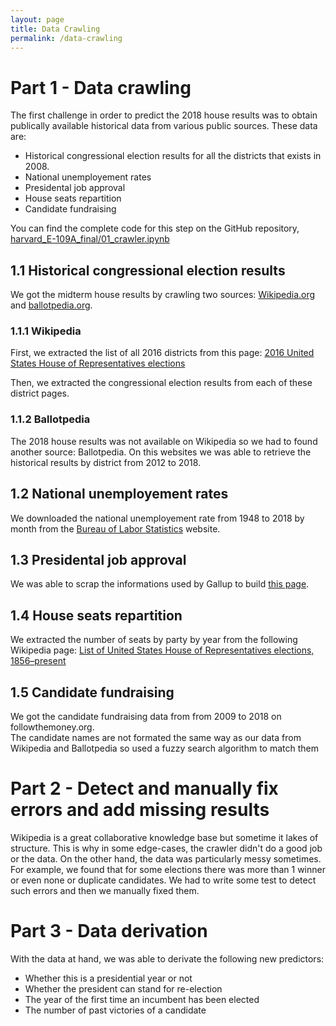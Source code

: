 ```yaml
---
layout: page
title: Data Crawling
permalink: /data-crawling
---
```

# Part 1 - Data crawling

The first challenge in order to predict the 2018 house results was to obtain publically available historical data from various public sources. These data are:  

- Historical congressional election results for all the districts that exists in 2008.  
- National unemployement rates
- Presidental job approval
- House seats repartition
- Candidate fundraising

You can find the complete code for this step on the GitHub repository, [harvard_E-109A_final/01_crawler.ipynb](https://github.com/pmary/harvard_E-109A_final/blob/master/01_crawler.ipynb)

## 1.1 Historical congressional election results
We got the midterm house results by crawling two sources: [Wikipedia.org](https://wikipedia.org) and [ballotpedia.org](https://ballotpedia.org).

### 1.1.1 Wikipedia
First, we extracted the list of all 2016 districts from this page: [2016 United States House of Representatives elections](https://en.wikipedia.org/wiki/2016_United_States_House_of_Representatives_elections)  

Then, we extracted the congressional election results from each of these district pages.

### 1.1.2 Ballotpedia
The 2018 house results was not available on Wikipedia so we had to found another source: Ballotpedia.
On this websites we was able to retrieve the historical results by district from 2012 to 2018.  

## 1.2 National unemployement rates
We downloaded the national unemployement rate from 1948 to 2018 by month from the [Bureau of Labor Statistics](https://data.bls.gov) website.  

## 1.3 Presidental job approval
We was able to scrap the informations used by Gallup to build [this page](https://news.gallup.com/interactives/185273/presidential-job-approval-center.aspx).

## 1.4 House seats repartition
We extracted the number of seats by party by year from the following Wikipedia page: [List of United States House of Representatives elections, 1856–present](https://en.wikipedia.org/wiki/List_of_United_States_House_of_Representatives_elections,_1856%E2%80%93present)

## 1.5 Candidate fundraising
We got the candidate fundraising data from from 2009 to 2018 on followthemoney.org.  
The candidate names are not formated the same way as our data from Wikipedia and Ballotpedia so used a fuzzy search algorithm to match them

# Part 2 - Detect and manually fix errors and add missing results
Wikipedia is a great collaborative knowledge base but sometime it lakes of structure.
This is why in some edge-cases, the crawler didn't do a good job or the data. On the other hand, the data was particularly messy sometimes. For example, we found that for some elections there was more than 1 winner or even none or duplicate candidates. We had to write some test to detect such errors and then we manually fixed them.  

# Part 3 - Data derivation
With the data at hand, we was able to derivate the following new predictors:  

- Whether this is a presidential year or not
- Whether the president can stand for re-election
- The year of the first time an incumbent has been elected
- The number of past victories of a candidate
